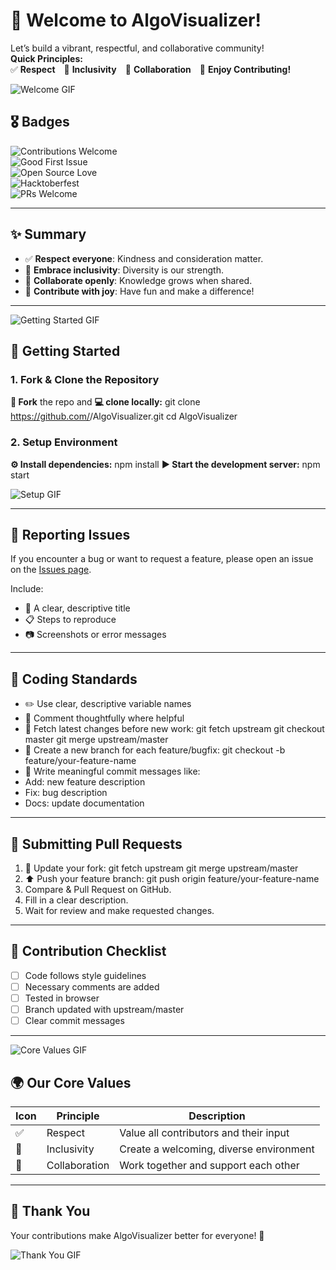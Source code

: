 # 🤗 Welcome to AlgoVisualizer!

Let’s build a vibrant, respectful, and collaborative community!  
**Quick Principles:**  
✅ **Respect** 🌱 **Inclusivity** 🤝 **Collaboration** 🎉 **Enjoy Contributing!**

![Welcome GIF](https://media.giphy.com/media/v1.Y2lkPTc5MGI3NjExem9ibDRkOWp1OGN1amxrM3JyZ2F3NTR0OTFwazA4Ynd5b29zZnBwZSZlcD12MV9naWZzX3NlYXJjaCZjdD1n/hVEBWRInEvNOEVS18i/giphy.gif)


## 🎖️ Badges

![Contributions Welcome](https://img.shields.io/badge/Contributions-Welcome-brightgreen?style=for-the-badge)  
![Good First Issue](https://img.shields.io/badge/Good%20First%20Issue-Friendly-blueviolet?style=for-the-badge)  
![Open Source Love](https://badges.frapsoft.com/os/v1/open-source.svg?v=103)  
![Hacktoberfest](https://img.shields.io/badge/Hacktoberfest-2025-orange?style=for-the-badge)  
![PRs Welcome](https://img.shields.io/badge/PRs-Welcome-brightgreen?style=for-the-badge)

---

## ✨ Summary

- ✅ **Respect everyone**: Kindness and consideration matter.
- 🌱 **Embrace inclusivity**: Diversity is our strength.
- 🤝 **Collaborate openly**: Knowledge grows when shared.
- 🎉 **Contribute with joy**: Have fun and make a difference!

---

![Getting Started GIF](https://media.giphy.com/media/v1.Y2lkPTc5MGI3NjExY2hnaW5wanR2NXJpcGRlZjhseXM3b21vYWw1Ynh5dXBndjJ2MDU3dSZlcD12MV9naWZzX3NlYXJjaCZjdD1n/L1R1tvI9svkIWwpVYr/giphy.gif)

## 🚀 Getting Started

### 1. Fork & Clone the Repository
**🔗 Fork** the repo and **💻 clone locally:**
git clone https://github.com/<your-username>/AlgoVisualizer.git
cd AlgoVisualizer

### 2. Setup Environment
**⚙️ Install dependencies:**
npm install
**▶️ Start the development server:**
npm start

![Setup GIF](https://media.giphy.com/media/v1.Y2lkPTc5MGI3NjExbmxpNzEyMjhzb2k3eDc1MWFzM3lhZnFrZXJxZDVpMDZ2am9wZHhzcCZlcD12MV9naWZzX3NlYXJjaCZjdD1n/LESpNIDaNBUcRIPzng/giphy.gif)

---

## 🐛 Reporting Issues

If you encounter a bug or want to request a feature, please open an issue on the [Issues page](https://github.com/AlgoVisualizer/AlgoVisualizer/issues).

Include:
- 📝 A clear, descriptive title
- 📋 Steps to reproduce
- 📷 Screenshots or error messages

---

## 📌 Coding Standards

- ✏️ Use clear, descriptive variable names
- 💬 Comment thoughtfully where helpful
- 🔄 Fetch latest changes before new work:
git fetch upstream
git checkout master
git merge upstream/master
- 🌿 Create a new branch for each feature/bugfix:
git checkout -b feature/your-feature-name
- 📰 Write meaningful commit messages like:
- Add: new feature description
- Fix: bug description
- Docs: update documentation

---

## 🔀 Submitting Pull Requests

1. 🔄 Update your fork:
git fetch upstream
git merge upstream/master
2. ⬆️ Push your feature branch:
git push origin feature/your-feature-name
3. Compare & Pull Request on GitHub.
4. Fill in a clear description.
5. Wait for review and make requested changes.

---

## 📝 Contribution Checklist

- [ ] Code follows style guidelines
- [ ] Necessary comments are added
- [ ] Tested in browser
- [ ] Branch updated with upstream/master
- [ ] Clear commit messages

---

![Core Values GIF](https://media.giphy.com/media/v1.Y2lkPTc5MGI3NjExY2hnaW5wanR2NXJpcGRlZjhseXM3b21vYWw1Ynh5dXBndjJ2MDU3dSZlcD12MV9naWZzX3NlYXJjaCZjdD1n/qgQUggAC3Pfv687qPC/giphy.gif)

## 🌍 Our Core Values

| Icon | Principle    | Description                                 |
|------|-------------|---------------------------------------------|
| ✅   | Respect      | Value all contributors and their input      |
| 🌱   | Inclusivity  | Create a welcoming, diverse environment     |
| 🤝   | Collaboration| Work together and support each other        |

---

## 🎉 Thank You

Your contributions make AlgoVisualizer better for everyone! 💙

![Thank You GIF](https://media.giphy.com/media/v1.Y2lkPWVjZjA1ZTQ3b3Fyd2MwbWxvcGVza2hzcnJodm5mdzJnOWVjNDh3MzJ3aGFmdG9rYyZlcD12MV9naWZzX3NlYXJjaCZjdD1n/F0J0uiNS8n0BHSQmDt/giphy.gif)
